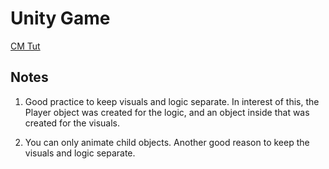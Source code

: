 # Unity Game

[CM Tut](https://youtu.be/AmGSEH7QcDg?si=258Soi2uLDatAPtj&t=6441)

## Notes

1. Good practice to keep visuals and logic separate. In interest of this, the Player object was created for the logic, and an object inside that was created for the visuals.

2. You can only animate child objects. Another good reason to keep the visuals and logic separate.
